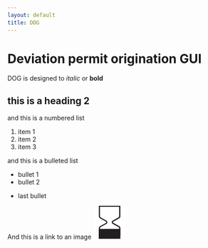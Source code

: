 ```yaml
---
layout: default
title: DOG
---
```

# Deviation permit origination GUI   
DOG is designed to *italic* or **bold** 

## this is a heading 2

and this is a numbered list

1. item 1
2. item 2
3. item 3

and this is a bulleted list

+ bullet 1
+ bullet 2
- last bullet

And this is a link to an image
![some alt text](UseBy.gif)
